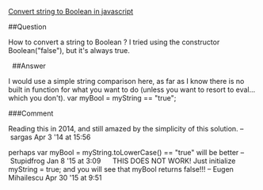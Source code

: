 [Convert string to Boolean in javascript](http://stackoverflow.com/questions/4344542/convert-string-to-boolean-in-javascript)


##Question

How to convert a string to Boolean ? 
I tried using the constructor Boolean("false"), but it's always true.

  
##Answer

I would use a simple string comparison here, as far as I know there is no built in function for what you want to do (unless you want to resort to eval... which you don't).
var myBool = myString == "true";

###Comment

Reading this in 2014, and still amazed by the simplicity of this solution. – sargas Apr 3 '14 at 15:56 

perhaps var myBool = myString.toLowerCase() == "true" will be better – Stupidfrog Jan 8 '15 at 3:09 
  
  
THIS DOES NOT WORK! Just initialize myString = true; and you will see that myBool returns false!!! – Eugen Mihailescu Apr 30 '15 at 9:51 